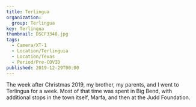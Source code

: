 ```yaml
---
title: Terlingua
organization: 
  group: Terlingua
key: Terlingua
thumbnail: DSCF3348.jpg
tags:
  - Camera/XT-1
  - Location/Terlinguia
  - Location/Texas
  - Period/Pre-COVID
published: 2019-12-29T00:00
---
```

The week after Christmas 2019, my brother, my parents, and I went to Terlingua for a week. Most of that time was spent in Big Bend, with additional stops in the town itself, Marfa, and then at the Judd Foundation.
